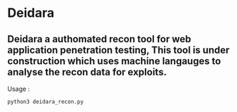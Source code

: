 # Deidara 

## Deidara a authomated recon tool for web application penetration testing, This tool is under construction which uses machine langauges to analyse the recon data for exploits.


Usage : 
```
python3 deidara_recon.py
```
